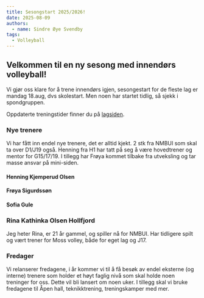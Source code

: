```yaml
---
title: Sesongstart 2025/2026!
date: 2025-08-09
authors:
  - name: Sindre Øye Svendby
tags:
  - Volleyball
---
```


## Velkommen til en ny sesong med innendørs volleyball!

Vi gjør oss klare for å trene innendørs igjen, sesongestart for de fleste lag er mandag 18.aug, dvs skolestart. Men noen har startet tidlig, så sjekk i spondgruppen.

Oppdaterte treningstider finner du på [lagsiden](/lag).

### Nye trenere

Vi har fått inn endel nye trenere, det er alltid kjekt.  2 stk fra NMBUI som skal ta over D1/J19 også. Henning fra H1 har tatt på seg å være hovedtrener og mentor for G15/17/19.
I tillegg har Frøya kommet tilbake fra utveksling og tar masse ansvar på mini-siden. 


#### Henning Kjemperud Olsen


#### Frøya Sigurdssøn


#### Sofia Gule 


### Rina Kathinka Olsen Hollfjord
Jeg heter Rina, er 21 år gammel, og spiller nå for NMBUI. Har tidligere spilt og vært trener for Moss volley, både for eget lag og J17.


### Fredager

Vi relanserer fredagene, i år kommer vi til å få besøk av endel eksterne (og interne) trenere som holder et høyt faglig nivå som skal holde noen treninger for oss. Dette vil bli lansert om noen uker.
I tillegg skal vi bruke fredagene til Åpen hall, teknikktrening, treningskamper med mer. 

